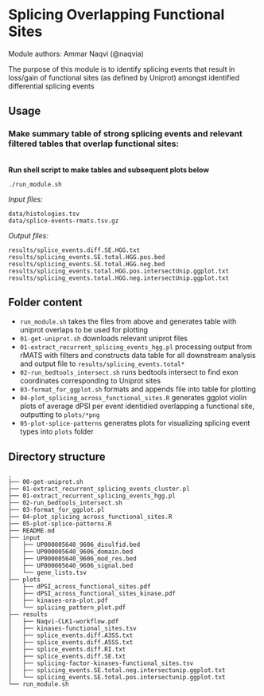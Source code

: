 # Splicing Overlapping Functional Sites

Module authors: Ammar Naqvi (@naqvia)

The purpose of this module is to identify splicing events that result in loss/gain of functional sites (as defined by Uniprot) amongst identified differential splicing events

## Usage
### Make summary table of strong splicing events and relevant filtered tables that overlap functional sites:
<br>**Run shell script to make tables and subsequent plots below**
```
./run_module.sh
```

*Input files:*
```
data/histologies.tsv
data/splice-events-rmats.tsv.gz
```

*Output files:*
```
results/splice_events.diff.SE.HGG.txt
results/splicing_events.SE.total.HGG.pos.bed
results/splicing_events.SE.total.HGG.neg.bed
results/splicing_events.total.HGG.pos.intersectUnip.ggplot.txt
results/splicing_events.total.HGG.neg.intersectUnip.ggplot.txt

```

## Folder content
* `run_module.sh` takes the files from above and generates table with uniprot overlaps to be used for plotting
* `01-get-uniprot.sh` downloads relevant uniprot files
* `01-extract_recurrent_splicing_events_hgg.pl` processing output from rMATS with filters and constructs data table for all downstream analysis and output file to `results/splicing_events.total*`
* `02-run_bedtools_intersect.sh` runs bedtools intersect to find exon coordinates corresponding to Uniprot sites
* `03-format_for_ggplot.sh` formats and appends file into table for plotting
* `04-plot_splicing_across_functional_sites.R` generates ggplot violin plots of average dPSI per event identidied overlapping a functional site, outputting to `plots/*png`
* `05-plot-splice-patterns` generates plots for visualizing splicing event types into `plots` folder

## Directory structure
```
.
├── 00-get-uniprot.sh
├── 01-extract_recurrent_splicing_events_cluster.pl
├── 01-extract_recurrent_splicing_events_hgg.pl
├── 02-run_bedtools_intersect.sh
├── 03-format_for_ggplot.pl
├── 04-plot_splicing_across_functional_sites.R
├── 05-plot-splice-patterns.R
├── README.md
├── input
│   ├── UP000005640_9606_disulfid.bed
│   ├── UP000005640_9606_domain.bed
│   ├── UP000005640_9606_mod_res.bed
│   ├── UP000005640_9606_signal.bed
│   └── gene_lists.tsv
├── plots
│   ├── dPSI_across_functional_sites.pdf
│   ├── dPSI_across_functional_sites_kinase.pdf
│   ├── kinases-ora-plot.pdf
│   └── splicing_pattern_plot.pdf
├── results
│   ├── Naqvi-CLK1-workflow.pdf
│   ├── kinases-functional_sites.tsv
│   ├── splice_events.diff.A3SS.txt
│   ├── splice_events.diff.A5SS.txt
│   ├── splice_events.diff.RI.txt
│   ├── splice_events.diff.SE.txt
│   ├── splicing-factor-kinases-functional_sites.tsv
│   ├── splicing_events.SE.total.neg.intersectunip.ggplot.txt
│   └── splicing_events.SE.total.pos.intersectunip.ggplot.txt
└── run_module.sh
```
